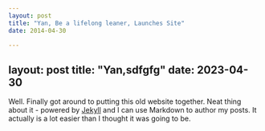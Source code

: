 ```yaml
---
layout: post
title: "Yan, Be a lifelong leaner, Launches Site"
date: 2014-04-30

---
```

layout: post
title: "Yan,sdfgfg"
date: 2023-04-30
---
Well. Finally got around to putting this old website together. Neat thing about it - powered by [Jekyll](http://jekyllrb.com) and I can use Markdown to author my posts. It actually is a lot easier than I thought it was going to be.
